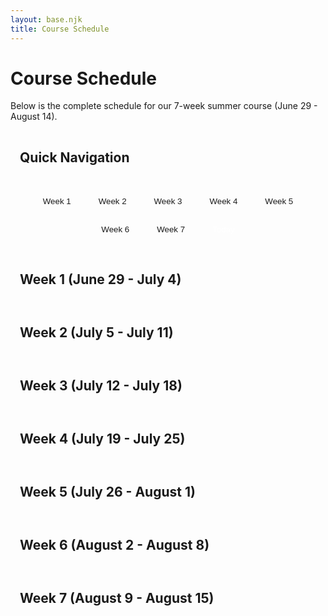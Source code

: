 ```yaml
---
layout: base.njk
title: Course Schedule
---
```


# Course Schedule

Below is the complete schedule for our 7-week summer course (June 29 - August 14). 

## Quick Navigation

<div class="week-nav">
  <button onclick="showWeek(1, this)" class="week-btn">Week 1</button>
  <button onclick="showWeek(2, this)" class="week-btn">Week 2</button>
  <button onclick="showWeek(3, this)" class="week-btn">Week 3</button>
  <button onclick="showWeek(4, this)" class="week-btn">Week 4</button>
  <button onclick="showWeek(5, this)" class="week-btn">Week 5</button>
  <button onclick="showWeek(6, this)" class="week-btn">Week 6</button>
  <button onclick="showWeek(7, this)" class="week-btn">Week 7</button>
  <button onclick="showToday()" class="today-btn">Today</button>
</div>

## Week 1 (June 29 - July 4)

<div id="week-1" class="week-section">

| Day | Date | Topics | Notes link |
|-----|------|-------------|-----------|
| 1 | Sunday, June 29 | **Program orientation (no class)** |  |
| 2 | Monday, June 30 |  Course overview. Probability introduction (meaning of probability), events, sample space, and basic counting rules. | [_lecture 1_](/notes/lecture-01/) |
| 3 | Tuesday, July 1 | Dependent vs independent events and their formal definition. Independence as conditional probability. Venn diagrams. | [_lecture 2_](/notes/lecture-02/) |
| 4 | Wednesday, July 2 | Descriptive statistics: mean, median, variance, and standard deviation. Applications in real life. | [_lecture 3_](/notes/lecture-03/) |
| 5 | Thursday, July 3 | **Lab 1**: Toy probability experiment / expectation lab. | [_lab 1_](/labs/lab-1/) |
| - | Friday, July 4 | **No Class** |  |

</div>

## Week 2 (July 5 - July 11)

<div id="week-2" class="week-section">

| Day | Date | Topics | Notes link |
|-----|------|-------------|-----------|
| 6 | Saturday, July 5 | Formal definition of a function, simple examples of functions (linear, quadratic), how to draw them and how to figure out their domain and range. | [_lecture 4_](/notes/lecture-04/) |
| 7 | Sunday, July 6 | Polynomial functions, their graphs, their domain and range, and their infinity behavior. | [_lecture 5_](/notes/lecture-05/) |
| 8 | Monday, July 7 | Root and rational functions, their graphs, their domain and range, points of discontinuity, and their infinity behavior. | [_lecture 6_](/notes/lecture-06/) |
| 9 | Tuesday, July 8 | Exponential and log functions, their graphs, their domain and range, points of discontinuity, and their infinity behavior. | [_lecture 7_](/notes/lecture-07/) |
| 10 | Wednesday, July 9 | Operations on functions. Transformations: shifting, squeezing, reflecting, and composing functions. | [_lecture 8_](/notes/lecture-08/) |
| 11 | Thursday, July 10 | **Lab 2**: Function plotting lab (Desmos/Geogebra). | [_lab 2_](/labs/lab-2/) |
| - | Friday, July 11 | **No Class** |  |

</div>

## Week 3 (July 12 - July 18)

<div id="week-3" class="week-section">

| Day | Date | Topic | Notes link |
|-----|------|-------------|-----------|
| 12 | Saturday, July 12 | Operations on functions (continued). Inverse functions and implicit vs. explicit functions. | [_lecture 9_](/notes/lecture-09/) |
| 13 | Sunday, July 13 | Problem solving session. | [_review questions_](/notes/lecture-10/) |
| 14 | Monday, July 14 | **Quiz 1** (Probability and Functions) | -- |
| 15 | Tuesday, July 15 | Quiz 1 problems review. |  |
| 16 | Wednesday, July 16 | Introduction to limits, limits on graphs, and limits of infinity. | [_lecture 12_](/notes/lecture-12/) |
| 17 | Thursday, July 17 | Introductory limits problems and exercises. | [_lecture 13_](/notes/lecture-13/) |
| - | Friday, July 18 | **No Class** |  |

</div>

## Week 4 (July 19 - July 25)

<div id="week-4" class="week-section">

| Day | Date | Topic | Notes link |
|-----|------|-------------|-----------|
| 18 | Saturday, July 19 | Formal definition of limits, laws of limits (addition/multiplication), and examples on previous functions. |  |
| 19 | Sunday, July 20 | Laws of limits continued. More examples and problems. |  |
| 20 | Monday, July 21 | Existence of limits, one sided limits, and infinity limits. |  |
| 21 | Tuesday, July 22 | Squeeze Theorem. Intermediate Value Theorem. Examples and Applications. |  |
| 22 | Wednesday, July 23 | **Lab 3**: Limits lab. Case study of $\sin(\frac{1}{x})$, and guided exploration of $\epsilon-\delta$ definition of limits. |  |
| 23 | Thursday, July 24 | **Quiz 2** (Limits and Continuity) | -- |
| - | Friday, July 25 | **No Class** |  |

</div>

## Week 5 (July 26 - August 1)

<div id="week-5" class="week-section">

| Day | Date | Topic | Notes link |
|-----|------|-------------|-----------|
| 24 | Saturday, July 26 | Derivatives Introduction 1: Derivatives as rate of change, connections to real-life examples. |  |
| 25 | Sunday, July 27 | Derivatives Introduction 2: Derivatives as slopes of functions, connections to real-life examples. |  |
| 26 | Monday, July 28 | Derivatives Introduction 3: Formal algebraic definition of derivatives. Calculate derivatives of simple functions (linear/quadratic). |  |
| 27 | Tuesday, July 29 | **Lab 4**: Derivatives Lab 1. Guided examples of various important derivatives (e.g. $x^n, \frac{1}{x^n},e^x,\ln(x)$). |  |
| 28 | Wednesday, July 30 | Derivatives rules 1: addition, multiplication, constant multiple, power rule, and many examples. |  |
| 29 | Thursday, July 31 | Derivatives rules 2: division, show it as another form of multiplication and many examples involving polynomials, rational, and root functions. |  |
| - | Friday, August 1 | **No Class** |  |

</div>

## Week 6 (August 2 - August 8)

<div id="week-6" class="week-section">

| Day | Date | Topic | Notes link |
|-----|------|-------------|-----------|
| 30 | Saturday, August 2 | Derivatives rules 3: chain rule, examples and problems. |  |
| 31 | Sunday, August 3 | Derivatives in real life. Derivatives role in optimization problems. Fence perimeter/area and factory production problems. |  |
| 32 | Monday, August 4 | **Lab 5**: Derivates Lab 2. Guided example of an elaborate optimization problem. |  |
| 33 | Tuesday, August 5 | Derivatives and graphs of functions. Derivatives use to understand behavior of functions. First and second derivative tests. |  |
| 34 | Wednesday, August 6 | Trigonometric functions derivatives. Geometrical proof of $\frac{d}{dx} \sin(x)$. problems and examples. |  |
| 35 | Thursday, July 31 | **Quiz 3** (Derivatives) | -- |
| - | Friday, August 8 | **No Class** |  |

</div>

## Week 7 (August 9 - August 15)

<div id="week-7" class="week-section">

| Day | Date | Topic | Notes link |
|-----|------|-------------|-----------|
| 36 | Saturday, August 9 | L'hopital's rule, Mean Value Theorem, and applications. |  |
| 37 | Sunday, August 10 | Implicit differentiation, differentiability vs. continuity. |  |
| 38 | Monday, August 11 | **Lab 6**: Derivates Lab 3. Related-rates problem. |  |
| 39 | Tuesday, August 12 | Inverse of derivatives. Brief introduction to integrals. |  |
| 40 | Wednesday, August 13 | Review of graph sketching. |  |
| 41 | Thursday, August 14 | Review of calculus concepts. |  |
| - | Friday, August 15 | **No Class** |  |

</div>

<script>
// Week navigation functionality
function showWeek(weekNumber, clickedButton = null) {
    // Hide all week sections
    const weekSections = document.querySelectorAll('.week-section');
    weekSections.forEach(section => {
        section.style.display = 'none';
    });
    
    // Hide all week headers
    const weekHeaders = document.querySelectorAll('h2');
    weekHeaders.forEach(header => {
        if (header.textContent.includes('Week')) {
            header.style.display = 'none';
        }
    });
    
    // Show selected week
    const selectedWeek = document.getElementById(`week-${weekNumber}`);
    if (selectedWeek) {
        selectedWeek.style.display = 'block';
    }
    
    // Show the corresponding header
    const weekHeadersArray = Array.from(document.querySelectorAll('h2'));
    const targetHeader = weekHeadersArray.find(header => 
        header.textContent.includes(`Week ${weekNumber}`)
    );
    if (targetHeader) {
        targetHeader.style.display = 'block';
    }
    
    // Update active button
    document.querySelectorAll('.week-btn').forEach(btn => btn.classList.remove('active'));
    if (clickedButton) {
        clickedButton.classList.add('active');
    }
}

function showToday() {
    const today = new Date();
    const startDate = new Date('2025-06-29'); // Actual start date
    const daysDiff = Math.floor((today - startDate) / (1000 * 60 * 60 * 24));
    
    console.log('Today:', today.toDateString()); // Debug log
    console.log('Start date:', startDate.toDateString()); // Debug log
    console.log('Days difference:', daysDiff); // Debug log
    
    if (daysDiff >= 0 && daysDiff <= 40) {
        let weekNumber;
        if (daysDiff < 5) {
            weekNumber = 1; // First week (Sunday-Friday)
        } else {
            weekNumber = Math.floor((daysDiff - 5) / 7) + 2; // Subsequent weeks (Saturday-Friday)
        }
        showWeek(weekNumber);
        
        // Highlight today's row by finding the row with today's date
        highlightTodayRow();
    } else {
        showWeek(1); // Show week 1 if before start date
        // For testing: also try to highlight today's row even if course hasn't started
        highlightTodayRow();
    }
    
    // Update active button to Today button
    document.querySelectorAll('.week-btn, .today-btn').forEach(btn => btn.classList.remove('active'));
    event.target.classList.add('active');
}

function highlightTodayRow() {
    // Remove any existing today highlights
    document.querySelectorAll('tr.today').forEach(row => {
        row.classList.remove('today');
    });
    
    const today = new Date();
    const todayString = today.toLocaleDateString('en-US', { 
        weekday: 'long', 
        month: 'long', 
        day: 'numeric' 
    });
    
    console.log('Looking for date:', todayString); // Debug log
    console.log('Looking for date (quoted):', `"${todayString}"`); // Debug log
    
    // Find all table rows and check if they contain today's date
    const allRows = document.querySelectorAll('tbody tr');
    console.log('Found', allRows.length, 'table rows'); // Debug log
    
    allRows.forEach((row, index) => {
        const cells = row.querySelectorAll('td');
        if (cells.length > 1) {
            const dateCell = cells[1]; // Date is in the second column
            const cellText = dateCell.textContent.trim();
            console.log(`Row ${index + 1} cell text:`, `"${cellText}"`); // Debug log
            if (cellText === todayString) {
                row.classList.add('today');
                console.log('Found today! Row', index + 1); // Debug log
            }
        }
    });
}

// Initialize page
document.addEventListener('DOMContentLoaded', function() {
    // Show current week by default
    const today = new Date();
    const startDate = new Date('2025-06-29'); // Actual start date
    const daysDiff = Math.floor((today - startDate) / (1000 * 60 * 60 * 24));
    
    console.log('Page load - Today:', today.toDateString()); // Debug log
    console.log('Page load - Days difference:', daysDiff); // Debug log
    
    if (daysDiff >= 0 && daysDiff <= 40) {
        let weekNumber;
        if (daysDiff < 5) {
            weekNumber = 1; // First week (Sunday-Friday)
        } else {
            weekNumber = Math.floor((daysDiff - 5) / 7) + 2; // Subsequent weeks (Saturday-Friday)
        }
        showWeek(weekNumber);
        
        // Highlight today's row
        highlightTodayRow();
    } else {
        showWeek(1); // Default to week 1 if before start date
        // For testing: also try to highlight today's row even if course hasn't started
        highlightTodayRow();
    }
});
</script>

<style>
.week-nav {
    margin: 20px 0;
    text-align: center;
}

.week-btn, .today-btn {
    margin: 5px;
    padding: 10px 15px;
    border: 2px solid var(--primary-color);
    background: var(--card-bg);
    color: var(--primary-color);
    border-radius: 5px;
    cursor: pointer;
    transition: all 0.3s ease;
}

.week-btn:hover, .today-btn:hover {
    background: var(--primary-color);
    color: white;
}

.week-btn.active {
    background: var(--primary-color);
    color: white;
}

.today-btn {
    background: var(--primary-color);
    border-color: var(--primary-color);
    color: white;
}

.today-btn:hover {
    background: var(--heading-color);
    border-color: var(--heading-color);
}

.week-section {
    display: none;
    margin-bottom: 30px;
}

.week-section:first-of-type {
    display: block;
}

tr.today {
    background: linear-gradient(135deg, #e3f2fd 0%, #bbdefb 100%) !important;
    border-left: 4px solid var(--primary-color);
    box-shadow: 0 2px 8px rgba(52, 152, 219, 0.2);
    position: relative;
    transition: all 0.3s ease;
}

tr.today td {
    font-weight: 600;
    color: #1565c0;
    position: relative;
}

tr.today:hover {
    background: linear-gradient(135deg, #bbdefb 0%, #e3f2fd 100%) !important;
    box-shadow: 0 4px 12px rgba(52, 152, 219, 0.3);
}

/* Dark mode specific today highlighting */
[data-theme="dark"] tr.today {
    background: linear-gradient(135deg, #1e3a5f 0%, #2c4a6e 100%) !important;
    border-left: 4px solid #64b5f6;
    box-shadow: 0 2px 8px rgba(100, 181, 246, 0.3);
}

[data-theme="dark"] tr.today td {
    color: #90caf9;
}

[data-theme="dark"] tr.today:hover {
    background: linear-gradient(135deg, #2c4a6e 0%, #1e3a5f 100%) !important;
    box-shadow: 0 4px 12px rgba(100, 181, 246, 0.4);
}

/* Ensure table layout is not affected by the today styling */
table {
    position: relative;
}

tbody tr {
    position: relative;
}

h2 {
    margin-top: 30px;
    padding: 15px;
    background: var(--blockquote-bg);
    border-radius: 5px;
    border-left: 4px solid var(--primary-color);
    color: var(--heading-color);
}

</style>




